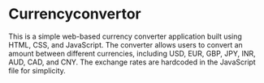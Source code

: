 # Currencyconvertor
This is a simple web-based currency converter application built using HTML, CSS, and JavaScript. The converter allows users to convert an amount between different currencies, including USD, EUR, GBP, JPY, INR, AUD, CAD, and CNY. The exchange rates are hardcoded in the JavaScript file for simplicity.
